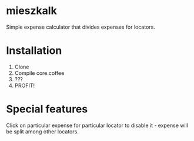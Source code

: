 mieszkalk
=========

Simple expense calculator that divides expenses for locators.

Installation
============

1. Clone
2. Compile core.coffee
3. ???
4. PROFIT!

Special features
================

Click on particular expense for particular locator to disable it - expense will be split among other locators.
